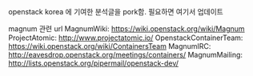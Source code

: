 openstack korea 에 기여한 분석글을 pork함. 
필요하면 여기서 업데이트 

magnum 관련 url 
MagnumWiki: https://wiki.openstack.org/wiki/Magnum
ProjectAtomic: http://www.projectatomic.io/
OpenstackContainerTeam: https://wiki.openstack.org/wiki/ContainersTeam
MagnumIRC: http://eavesdrop.openstack.org/meetings/containers/
MagnumMailing: http://lists.openstack.org/pipermail/openstack-dev/
